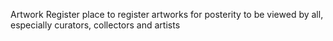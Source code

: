 Artwork Register
place to register artworks for posterity to be viewed by all, especially curators, collectors and artists
